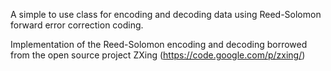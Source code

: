 A simple to use class for encoding and decoding data using Reed-Solomon forward error correction coding.

Implementation of the Reed-Solomon encoding and decoding borrowed from the open source project ZXing (https://code.google.com/p/zxing/)